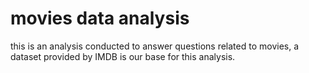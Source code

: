 # movies data analysis

this is an analysis conducted to answer questions related to movies, a dataset provided by IMDB is our base for this analysis.
